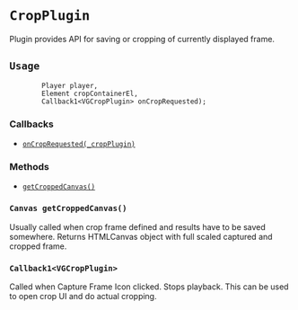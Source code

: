 # `CropPlugin` #

Plugin provides API for saving or cropping of currently displayed frame. 

## `Usage` ##

```PlayerMain.enableCropPlugin(
        Player player,
        Element cropContainerEl,
        Callback1<VGCropPlugin> onCropRequested);
```

### Callbacks
- [`onCropRequested(_cropPlugin)`](#onCropRequested)

### Methods

- [`getCroppedCanvas()`](#getCroppedCanvas)



### <a id="getCroppedCanvas"></a>`Canvas getCroppedCanvas()`

Usually called when crop frame defined and results have to be saved somewhere.
Returns HTMLCanvas object with full scaled captured and cropped frame.
 
### <a id="onCropRequested"></a>`Callback1<VGCropPlugin>`

Called when Capture Frame Icon clicked. Stops playback. This can be used to open crop UI and do actual cropping.

